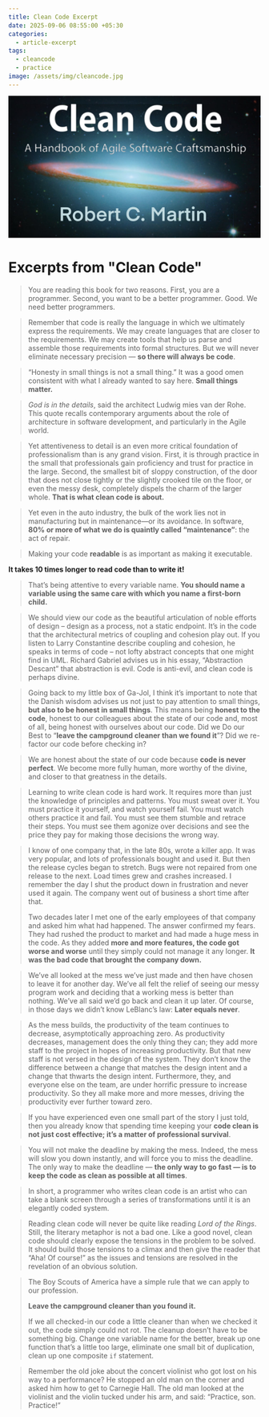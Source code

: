 ```yaml
---
title: Clean Code Excerpt
date: 2025-09-06 08:55:00 +05:30
categories:
  - article-excerpt
tags:
  - cleancode
  - practice
image: /assets/img/cleancode.jpg
---
```

![Clean Code](/assets/img/cleancode.jpg)

# Excerpts from "Clean Code"
  
> You are reading this book for two reasons. First, you are a programmer. Second, you want to be a better programmer. Good. We need better programmers.

> Remember that code is really the language in which we ultimately express the requirements. We may create languages that are closer to the requirements. We may create tools that help us parse and assemble those requirements into formal structures. But we will never eliminate necessary precision — **so there will always be code**.

> “Honesty in small things is not a small thing.” It was a good omen consistent with what I already wanted to say here. **Small things matter.**

> _God is in the details_, said the architect Ludwig mies van der Rohe. This quote recalls contemporary arguments about the role of architecture in software development, and particularly in the Agile world.

> Yet attentiveness to detail is an even more critical foundation of professionalism than is any grand vision. First, it is through practice in the small that professionals gain proficiency and trust for practice in the large. Second, the smallest bit of sloppy construction, of the door that does not close tightly or the slightly crooked tile on the floor, or even the messy desk, completely dispels the charm of the larger whole. **That is what clean code is about.**

> Yet even in the auto industry, the bulk of the work lies not in manufacturing but in maintenance—or its avoidance. In software, **80% or more of what we do is quaintly called “maintenance”**: the act of repair.

> Making your code **readable** is as important as making it executable.

**It takes 10 times longer to read code than to write it!**

> That’s being attentive to every variable name. **You should name a variable using the same care with which you name a first-born child.**

> We should view our code as the beautiful articulation of noble efforts of design – design as a process, not a static endpoint. It’s in the code that the architectural metrics of coupling and cohesion play out. If you listen to Larry Constantine describe coupling and cohesion, he speaks in terms of code – not lofty abstract concepts that one might find in UML. Richard Gabriel advises us in his essay, “Abstraction Descant” that abstraction is evil. Code is anti-evil, and clean code is perhaps divine.

> Going back to my little box of Ga-Jol, I think it’s important to note that the Danish wisdom advises us not just to pay attention to small things, **but also to be honest in small things**. This means being **honest to the code**, honest to our colleagues about the state of our code and, most of all, being honest with ourselves about our code. Did we Do our Best to “**leave the campground cleaner than we found it**”? Did we re-factor our code before checking in?

> We are honest about the state of our code because **code is never perfect**. We become more fully human, more worthy of the divine, and closer to that greatness in the details.

> Learning to write clean code is hard work. It requires more than just the knowledge of principles and patterns. You must sweat over it. You must practice it yourself, and watch yourself fail. You must watch others practice it and fail. You must see them stumble and retrace their steps. You must see them agonize over decisions and see the price they pay for making those decisions the wrong way.

> I know of one company that, in the late 80s, wrote a killer app. It was very popular, and lots of professionals bought and used it. But then the release cycles began to stretch. Bugs were not repaired from one release to the next. Load times grew and crashes increased. I remember the day I shut the product down in frustration and never used it again. The company went out of business a short time after that.
> 
> Two decades later I met one of the early employees of that company and asked him what had happened. The answer confirmed my fears. They had rushed the product to market and had made a huge mess in the code. As they added **more and more features, the code got worse and worse** until they simply could not manage it any longer. **It was the bad code that brought the company down.**

> We’ve all looked at the mess we’ve just made and then have chosen to leave it for another day. We’ve all felt the relief of seeing our messy program work and deciding that a working mess is better than nothing. We’ve all said we’d go back and clean it up later. Of course, in those days we didn’t know LeBlanc’s law: **Later equals never**.

> As the mess builds, the productivity of the team continues to decrease, asymptotically approaching zero. As productivity decreases, management does the only thing they can; they add more staff to the project in hopes of increasing productivity. But that new staff is not versed in the design of the system. They don’t know the difference between a change that matches the design intent and a change that thwarts the design intent. Furthermore, they, and everyone else on the team, are under horrific pressure to increase productivity. So they all make more and more messes, driving the productivity ever further toward zero.

> If you have experienced even one small part of the story I just told, then you already know that spending time keeping your **code clean is not just cost effective; it’s a matter of professional survival**.

> You will not make the deadline by making the mess. Indeed, the mess will slow you down instantly, and will force you to miss the deadline. The only way to make the deadline — **the only way to go fast — is to keep the code as clean as possible at all times**.

> In short, a programmer who writes clean code is an artist who can take a blank screen through a series of transformations until it is an elegantly coded system.

> Reading clean code will never be quite like reading _Lord of the Rings_. Still, the literary metaphor is not a bad one. Like a good novel, clean code should clearly expose the tensions in the problem to be solved. It should build those tensions to a climax and then give the reader that “Aha! Of course!” as the issues and tensions are resolved in the revelation of an obvious solution.

> The Boy Scouts of America have a simple rule that we can apply to our profession.
> 
> **Leave the campground cleaner than you found it.**
> 
> If we all checked-in our code a little cleaner than when we checked it out, the code simply could not rot. The cleanup doesn’t have to be something big. Change one variable name for the better, break up one function that’s a little too large, eliminate one small bit of duplication, clean up one composite `if` statement.

> Remember the old joke about the concert violinist who got lost on his way to a performance? He stopped an old man on the corner and asked him how to get to Carnegie Hall. The old man looked at the violinist and the violin tucked under his arm, and said: “Practice, son. Practice!”
